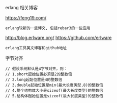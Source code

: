 erlang 相关博客

https://feng19.com/
```text
erlang较新的一些博文, 包括rebar3的一些应用 
```

http://blog.erlware.org/
https://github.com/erlware
```text
erlang工具英文博客和github地址
```

字节对齐
```text
// 假设系统默认是4字节对齐，则：
// 1.short起始位置必须是2的整数倍
// 2.long起始位置是4的整数倍
// 3.double起始位置是min(最大长度类型,8)的整数倍
// 4.整个结构体大小是sizeof(最大长度类型)的整数倍
// 5.结构体起始位置是sizeof(最大长度类型)的整数倍
```

